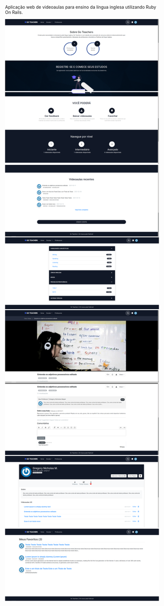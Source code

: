 Aplicação web de videoaulas para ensino da língua inglesa utilizando Ruby On Rails.

<img width="auto" src="app/assets/images/github/1.png" >
<img width="auto" src="app/assets/images/github/2.png" >
<img width="auto" src="app/assets/images/github/3.png" >
<img width="auto" src="app/assets/images/github/4.png" >
<img width="auto" src="app/assets/images/github/5.png" >
<img width="auto" src="app/assets/images/github/6.png" >
<img width="auto" src="app/assets/images/github/7.png" >
<img width="auto" src="app/assets/images/github/8.png" >

